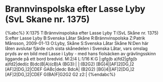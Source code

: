 # Brannvinspolska efter Lasse Lyby (SvL Skane nr. 1375)

{%abc%}
X:1375
T:Brännvinspolska efter Lasse Lyby
T:(SvL Skåne nr. 1375)
S:efter Lasse Lyby
B:Svenska Låtar Skåne
R:Brännvinspolska
Z:Patrik Månsson, 2009-01-13
O:Lyby, Skåne
S:Svenska Låtar Skåne
N:Den här låten avslutar fjärde och sista skånedelen i Svenska Låtar, vars omslag pryds av en bild med Lasse i Lyby - med hans fiolsäcken av grävlingsskinn liggande på ett bord bredvid.
M:2/4
L:1/16
K:G
|:gfg(b a)fd2|gfg(b a)fd2|ded(c B)dc(B|A)(cB)A (BG3):|
|:(B2G2) [BG]4|[AF]2[DG,]2 [AF]2[DG,]2|CDEF GABc|dedc BdcA|
  (B2G2) [BG]4|[AF]2[DG,]2 [AF]2[DG,]2|CDEF G(BA)F|G2G2 G2 z2:| 
{%endabc%}

